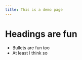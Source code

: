 ```yaml
---
title: This is a demo page
---
```


# Headings are fun

* Bullets are fun too
* At least I think so
